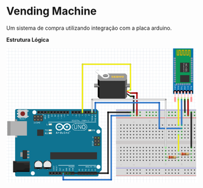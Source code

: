 # Vending Machine

Um sistema de compra utilizando integração com a placa arduino.

**Estrutura Lógica**

![image](https://github.com/ud21/Vending-Machine/blob/main/img/circuito.png)